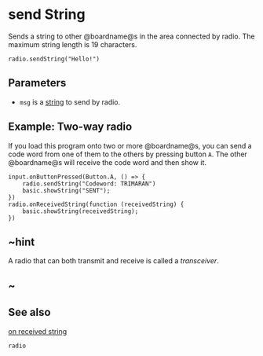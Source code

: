 # send String

Sends a string to other @boardname@s in the area connected by radio. The maximum string length is 19 characters.

```sig
radio.sendString("Hello!")
```

## Parameters

* `msg` is a [string](/types/string) to send by radio.

## Example: Two-way radio

If you load this program onto two or more @boardname@s, you can send a code word from one of them to the others by pressing button `A`. The other @boardname@s will receive the code word and then show it.

```blocks
input.onButtonPressed(Button.A, () => {
    radio.sendString("Codeword: TRIMARAN")
    basic.showString("SENT");
})
radio.onReceivedString(function (receivedString) {
    basic.showString(receivedString);
})
```

## ~hint

A radio that can both transmit and receive is called a *transceiver*.

## ~

## See also

[on received string](/reference/radio/on-received-string)

```package
radio
```